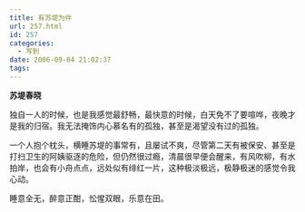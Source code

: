```yaml
---
title: 有苏堤为伴
url: 257.html
id: 257
categories:
  - 写到
date: 2006-09-04 21:02:37
tags:
---
```


**苏堤春晓**

  
独自一人的时候，也是我感觉最舒畅，最快意的时候，白天免不了要喧哗，夜晚才是我的归宿。我无法掩饰内心慕名有的孤独，甚至是渴望没有过的孤独。  
  
一个人抱个枕头，横睡苏堤的事常有，且屡试不爽，尽管第二天有被保安、甚至是打扫卫生的阿姨驱逐的危险，但仍然很过瘾，清晨很早便会醒来，有风吹柳，有水拍岸，也会有小舟点点，远处似有绯红一片，这种极淡极远，极静极迷的感觉令我心动。  
  
睡意全无，醉意正酣，忪惺双眼，乐意在田。
